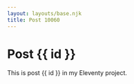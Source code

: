 ```yaml
---
layout: layouts/base.njk
title: Post 10060
---
```


# Post {{ id }}

This is post {{ id }} in my Eleventy project.
